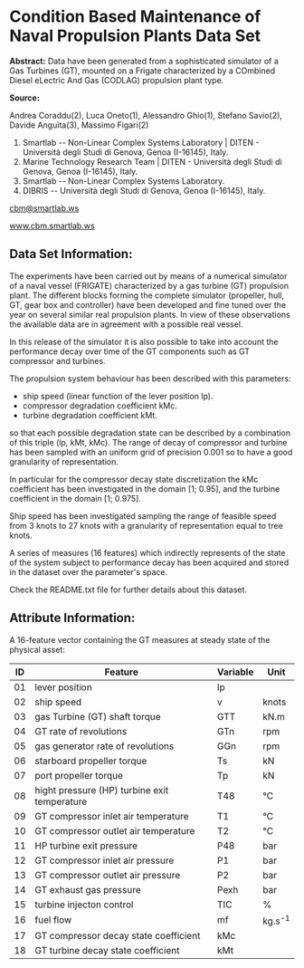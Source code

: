 # Condition Based Maintenance of Naval Propulsion Plants Data Set

**Abstract:** Data have been generated from a sophisticated simulator of a Gas Turbines (GT), mounted on a Frigate characterized by a COmbined Diesel eLectric And Gas (CODLAG) propulsion plant type.

**Source:**

Andrea Coraddu(2), Luca Oneto(1), Alessandro Ghio(1), Stefano Savio(2), Davide Anguita(3), Massimo Figari(2)

1. Smartlab -- Non-Linear Complex Systems Laboratory | DITEN - Università degli Studi di Genova, Genoa (I-16145), Italy.
2. Marine Technology Research Team | DITEN - Università degli Studi di Genova, Genoa (I-16145), Italy.
3. Smartlab -- Non-Linear Complex Systems Laboratory.
4. DIBRIS -- Università degli Studi di Genova, Genoa (I-16145), Italy.

cbm@smartlab.ws

www.cbm.smartlab.ws

## Data Set Information:

The experiments have been carried out by means of a numerical simulator of a naval vessel (FRIGATE) characterized by a gas turbine (GT) propulsion plant. The different blocks forming the complete simulator (propeller, hull, GT, gear box and controller) have been developed and fine tuned over the year on several similar real propulsion plants. In view of these observations the available data are in agreement with a possible real vessel.

In this release of the simulator it is also possible to take into account the performance decay over time of the GT components such as GT compressor and turbines.

The propulsion system behaviour has been described with this parameters:
- ship speed (linear function of the lever position lp).
- compressor degradation coefficient kMc.
- turbine degradation coefficient kMt.

so that each possible degradation state can be described by a combination of this triple (lp, kMt, kMc).
The range of decay of compressor and turbine has been sampled with an uniform grid of precision 0.001 so to have a good granularity of representation.

In particular for the compressor decay state discretization the kMc coefficient has been investigated in the domain [1; 0.95], and the turbine coefficient in the domain [1; 0.975].

Ship speed has been investigated sampling the range of feasible speed from 3 knots to 27 knots with a granularity of representation equal to tree knots.

A series of measures (16 features) which indirectly represents of the state of the system subject to performance decay has been acquired and stored in the dataset over the parameter's space.

Check the README.txt file for further details about this dataset.

## Attribute Information:

A 16-feature vector containing the GT measures at steady state of the physical asset:

ID | Feature | Variable | Unit
---|---------|----------|-----
01 | lever position | lp |
02 | ship speed | v | knots
03 | gas Turbine (GT) shaft torque | GTT | kN.m
04 | GT rate of revolutions | GTn | rpm
05 | gas generator rate of revolutions | GGn | rpm
06 | starboard propeller torque | Ts | kN
07 | port propeller torque | Tp | kN
08 | hight pressure (HP) turbine exit temperature | T48 | °C
09 | GT compressor inlet air temperature | T1 | °C
10 | GT compressor outlet air temperature | T2 | °C
11 | HP turbine exit pressure | P48 | bar
12 | GT compressor inlet air pressure | P1 | bar
13 | GT compressor outlet air pressure | P2 | bar
14 | GT exhaust gas pressure | Pexh | bar
15 | turbine injecton control | TIC | %
16 | fuel flow | mf | kg.s<sup>-1<sup>
17 | GT compressor decay state coefficient | kMc |
18 | GT turbine decay state coefficient | kMt |
